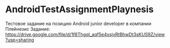 # AndroidTestAssignmentPlaynesis
Тестовое задание на позицию Android junior developer в компании Плейнезис
Задание: https://drive.google.com/file/d/1f8ThgqI_aqf5e4xsjvRtBhwDt3sKUS9Z/view?usp=sharing
